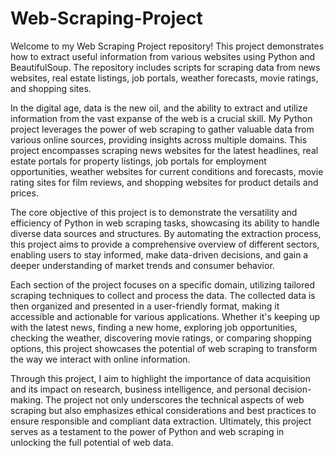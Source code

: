 # Web-Scraping-Project
Welcome to my Web Scraping Project repository! This project demonstrates how to extract useful information from various websites using Python and BeautifulSoup. The repository includes scripts for scraping data from news websites, real estate listings, job portals, weather forecasts, movie ratings, and shopping sites.

In the digital age, data is the new oil, and the ability to extract and utilize information from the vast expanse of the web is a crucial skill. My Python project leverages the power of web scraping to gather valuable data from various online sources, providing insights across multiple domains. This project encompasses scraping news websites for the latest headlines, real estate portals for property listings, job portals for employment opportunities, weather websites for current conditions and forecasts, movie rating sites for film reviews, and shopping websites for product details and prices.

The core objective of this project is to demonstrate the versatility and efficiency of Python in web scraping tasks, showcasing its ability to handle diverse data sources and structures. By automating the extraction process, this project aims to provide a comprehensive overview of different sectors, enabling users to stay informed, make data-driven decisions, and gain a deeper understanding of market trends and consumer behavior.

Each section of the project focuses on a specific domain, utilizing tailored scraping techniques to collect and process the data. The collected data is then organized and presented in a user-friendly format, making it accessible and actionable for various applications. Whether it's keeping up with the latest news, finding a new home, exploring job opportunities, checking the weather, discovering movie ratings, or comparing shopping options, this project showcases the potential of web scraping to transform the way we interact with online information.

Through this project, I aim to highlight the importance of data acquisition and its impact on research, business intelligence, and personal decision-making. The project not only underscores the technical aspects of web scraping but also emphasizes ethical considerations and best practices to ensure responsible and compliant data extraction. Ultimately, this project serves as a testament to the power of Python and web scraping in unlocking the full potential of web data.
